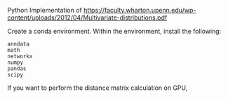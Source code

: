 Python Implementation of https://faculty.wharton.upenn.edu/wp-content/uploads/2012/04/Multivariate-distributions.pdf


Create a conda environment. Within the environment, install the following:
```
anndata
math
networkx
numpy
pandas
scipy
```


If you want to perform the distance matrix calculation on GPU, 
